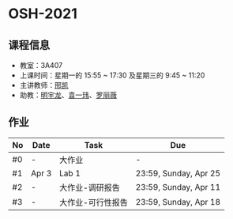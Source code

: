 # OSH-2021

## 课程信息

- 教室：3A407
- 上课时间：星期一的 15:55 ~ 17:30 及星期三的 9:45 ~ 11:20
- 主讲教师：[邢凯](mailto:kxing@ustc.edu.cn)
- 助教：[明宇龙](mailto:ta@mail.myl.moe)、[袁一玮](mailto:totoroyyw@gmail.com)、[罗丽薇](mailto:loliw32768@gmail.com)

## 作业

| No  | Date  | Task              | Due                   |
| --- | ----- | ----------------- | --------------------- |
| #0  | -     | 大作业            | -                     |
| #1  | Apr 3 | Lab 1             | 23:59, Sunday, Apr 25 |
| #2  | -     | 大作业-调研报告   | 23:59, Sunday, Apr 11 |
| #3  | -     | 大作业-可行性报告 | 23:59, Sunday, Apr 18 |
